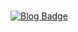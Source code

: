 ### 

[![Blog Badge](http://img.shields.io/badge/-Blog-blue?style=plastic&link=https://leejaeho.dev)](https://leejaeho.dev)
